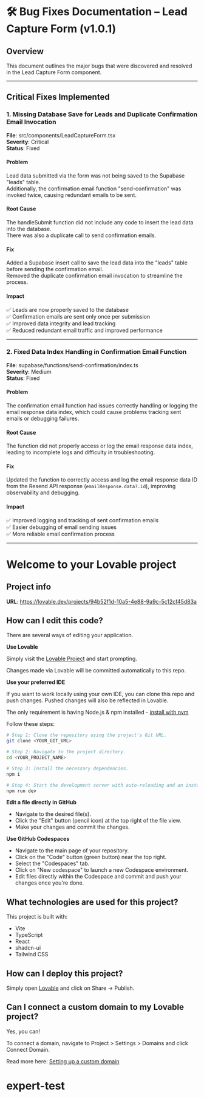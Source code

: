 # 🛠 Bug Fixes Documentation – Lead Capture Form (v1.0.1)

## Overview

This document outlines the major bugs that were discovered and resolved in the
Lead Capture Form component.

---

## Critical Fixes Implemented

### 1. Missing Database Save for Leads and Duplicate Confirmation Email Invocation
**File**: src/components/LeadCaptureForm.tsx  
**Severity**: Critical  
**Status**: Fixed  

#### Problem  
Lead data submitted via the form was not being saved to the Supabase "leads" table.  
Additionally, the confirmation email function "send-confirmation" was invoked twice, causing redundant emails to be sent.

#### Root Cause  
The handleSubmit function did not include any code to insert the lead data into the database.  
There was also a duplicate call to send confirmation emails.

#### Fix  
Added a Supabase insert call to save the lead data into the "leads" table before sending the confirmation email.  
Removed the duplicate confirmation email invocation to streamline the process.

#### Impact  

✅ Leads are now properly saved to the database  
✅ Confirmation emails are sent only once per submission  
✅ Improved data integrity and lead tracking  
✅ Reduced redundant email traffic and improved performance  

---

### 2. Fixed Data Index Handling in Confirmation Email Function

**File**: supabase/functions/send-confirmation/index.ts  
**Severity**: Medium  
**Status**: Fixed

#### Problem

The confirmation email function had issues correctly handling or logging the email response data index, which could cause problems tracking sent emails or debugging failures.

#### Root Cause

The function did not properly access or log the email response data index, leading to incomplete logs and difficulty in troubleshooting.

#### Fix

Updated the function to correctly access and log the email response data ID from the Resend API response (`emailResponse.data?.id`), improving observability and debugging.

#### Impact

✅ Improved logging and tracking of sent confirmation emails  
✅ Easier debugging of email sending issues  
✅ More reliable email confirmation process

---

# Welcome to your Lovable project

## Project info

**URL**: https://lovable.dev/projects/94b52f1d-10a5-4e88-9a9c-5c12cf45d83a

## How can I edit this code?

There are several ways of editing your application.

**Use Lovable**

Simply visit the [Lovable Project](https://lovable.dev/projects/94b52f1d-10a5-4e88-9a9c-5c12cf45d83a) and start prompting.

Changes made via Lovable will be committed automatically to this repo.

**Use your preferred IDE**

If you want to work locally using your own IDE, you can clone this repo and push changes. Pushed changes will also be reflected in Lovable.

The only requirement is having Node.js & npm installed - [install with nvm](https://github.com/nvm-sh/nvm#installing-and-updating)

Follow these steps:

```sh
# Step 1: Clone the repository using the project's Git URL.
git clone <YOUR_GIT_URL>

# Step 2: Navigate to the project directory.
cd <YOUR_PROJECT_NAME>

# Step 3: Install the necessary dependencies.
npm i

# Step 4: Start the development server with auto-reloading and an instant preview.
npm run dev
```

**Edit a file directly in GitHub**

- Navigate to the desired file(s).
- Click the "Edit" button (pencil icon) at the top right of the file view.
- Make your changes and commit the changes.

**Use GitHub Codespaces**

- Navigate to the main page of your repository.
- Click on the "Code" button (green button) near the top right.
- Select the "Codespaces" tab.
- Click on "New codespace" to launch a new Codespace environment.
- Edit files directly within the Codespace and commit and push your changes once you're done.

## What technologies are used for this project?

This project is built with:

- Vite
- TypeScript
- React
- shadcn-ui
- Tailwind CSS

## How can I deploy this project?

Simply open [Lovable](https://lovable.dev/projects/94b52f1d-10a5-4e88-9a9c-5c12cf45d83a) and click on Share -> Publish.

## Can I connect a custom domain to my Lovable project?

Yes, you can!

To connect a domain, navigate to Project > Settings > Domains and click Connect Domain.

Read more here: [Setting up a custom domain](https://docs.lovable.dev/tips-tricks/custom-domain#step-by-step-guide)
# expert-test
